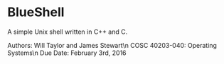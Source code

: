 # BlueShell
A simple Unix shell written in C++ and C.

Authors: Will Taylor and James Stewart\n
COSC 40203-040: Operating Systems\n
Due Date: February 3rd, 2016
